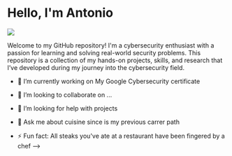 # Hello, I'm Antonio
<a href="https://www.linkedin.com/in/ant%C3%B3nio-miguel-mendes-sousa-5a3b04345/"><img src="https://img.shields.io/badge/-LinkedIn-0072b1?&style=for-the-badge&logo=linkedin&logoColor=white" /></a>

Welcome to my GitHub repository! I'm a cybersecurity enthusiast with a passion for learning and solving real-world security problems. This repository is a collection of my hands-on projects, skills, and research that I’ve developed during my journey into the cybersecurity field.

- 🔭 I’m currently working on My Google Cybersecurity certificate
  
- 👯 I’m looking to collaborate on ...
- 🤔 I’m looking for help with projects
- 💬 Ask me about cuisine since is my previous carrer path
  
- ⚡ Fun fact: All steaks you've ate at a restaurant have been fingered by a chef 
-->
